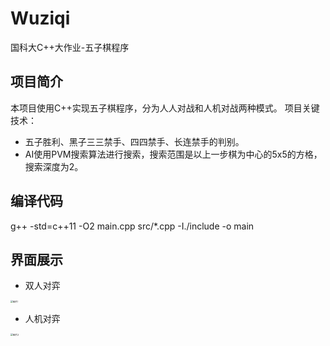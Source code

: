 # Wuziqi
国科大C++大作业-五子棋程序

## 项目简介
本项目使用C++实现五子棋程序，分为人人对战和人机对战两种模式。
项目关键技术：
- 五子胜利、黑子三三禁手、四四禁手、长连禁手的判别。
- AI使用PVM搜索算法进行搜索，搜索范围是以上一步棋为中心的5x5的方格，搜索深度为2。

## 编译代码
g++ -std=c++11 -O2 main.cpp src/*.cpp -I./include -o main

## 界面展示

- 双人对弈

<img src="pic\图片1.png" alt="图片1" style="zoom:25%;" />

- 人机对弈

<img src="pic\图片2.png" alt="图片2" style="zoom:25%;" />
